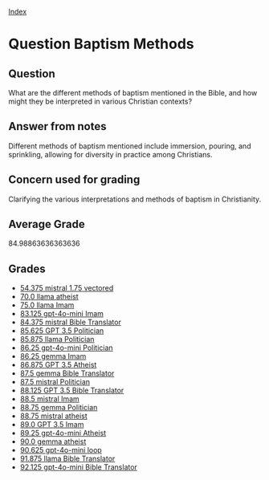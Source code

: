 
[Index](../../index.md)
# Question Baptism Methods
## Question
What are the different methods of baptism mentioned in the Bible, and how might they be interpreted in various Christian contexts?

## Answer from notes
Different methods of baptism mentioned include immersion, pouring, and sprinkling, allowing for diversity in practice among Christians.

## Concern used for grading
Clarifying the various interpretations and methods of baptism in Christianity.

## Average Grade
84.98863636363636

## Grades
 * [54.375 mistral 1.75 vectored](../answers/mistral_1.75_vectored/Baptism_Methods.md)
 * [70.0 llama atheist](../answers/llama_atheist/Baptism_Methods.md)
 * [75.0 llama Imam](../answers/llama_Imam/Baptism_Methods.md)
 * [83.125 gpt-4o-mini Imam](../answers/gpt-4o-mini_Imam/Baptism_Methods.md)
 * [84.375 mistral Bible Translator](../answers/mistral_Bible_Translator/Baptism_Methods.md)
 * [85.625 GPT 3.5 Politician](../answers/GPT_3.5_Politician/Baptism_Methods.md)
 * [85.875 llama Politician](../answers/llama_Politician/Baptism_Methods.md)
 * [86.25 gpt-4o-mini Politician](../answers/gpt-4o-mini_Politician/Baptism_Methods.md)
 * [86.25 gemma Imam](../answers/gemma_Imam/Baptism_Methods.md)
 * [86.875 GPT 3.5 Atheist](../answers/GPT_3.5_Atheist/Baptism_Methods.md)
 * [87.5 gemma Bible Translator](../answers/gemma_Bible_Translator/Baptism_Methods.md)
 * [87.5 mistral Politician](../answers/mistral_Politician/Baptism_Methods.md)
 * [88.125 GPT 3.5 Bible Translator](../answers/GPT_3.5_Bible_Translator/Baptism_Methods.md)
 * [88.5 mistral Imam](../answers/mistral_Imam/Baptism_Methods.md)
 * [88.75 gemma Politician](../answers/gemma_Politician/Baptism_Methods.md)
 * [88.75 mistral atheist](../answers/mistral_atheist/Baptism_Methods.md)
 * [89.0 GPT 3.5 Imam](../answers/GPT_3.5_Imam/Baptism_Methods.md)
 * [89.25 gpt-4o-mini Atheist](../answers/gpt-4o-mini_Atheist/Baptism_Methods.md)
 * [90.0 gemma atheist](../answers/gemma_atheist/Baptism_Methods.md)
 * [90.625 gpt-4o-mini loop](../answers/gpt-4o-mini_loop/Baptism_Methods.md)
 * [91.875 llama Bible Translator](../answers/llama_Bible_Translator/Baptism_Methods.md)
 * [92.125 gpt-4o-mini Bible Translator](../answers/gpt-4o-mini_Bible_Translator/Baptism_Methods.md)
